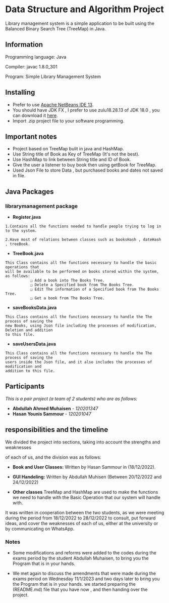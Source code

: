 
# Data Structure and Algorithm Project

Library management system is a simple application to be built using the Balanced Binary Search Tree
(TreeMap) in Java.

## Information

Programming language: Java

Compiler: javac 1.8.0_301

Program: Simple Library Management System

## Installing

- Prefer to use [Apache NetBeans IDE 13](https://netbeans.apache.org/download/nb13/nb13.html).
- You should have JDK FX , I prefer to use zulu18.28.13 of JDK 18.0 , you can download it [here](https://cdn.azul.com/zulu/bin/zulu18.32.13-ca-fx-jdk18.0.2.1-win_x64.zip).
- Import .zip project file to your software programming.

## Important notes

- Project based on TreeMap bulit in java and HashMap.
- Use String title of Book as Key of TreeMap (It's not the best).
- Use HashMap to link between String title and ID of Book.
- Give the user a listener to buy book then using getBook for TreeMap.
- Used Json File to store Data , but purchased books and dates not saved in file.


## Java Packages

### librarymanagement  package

- **Register.java**
```
1.Contains all the functions needed to handle people trying to log in to the system.

2.Have most of relations between classes such as booksHash , dateHash , treeBook.

```

- **TreeBook.java**
```
This Class contains all the functions necessary to handle the basic operations that
will be available to be performed on books stored within the system,
as follows:
           ❑ Add a book into The Books Tree.
           ❑ Delete a Specified book from The Books Tree.
           ❑ Edit The information of a Specified book from The Books Tree.
           ❑ Get a book from The Books Tree.
```


- **saveBooksData.java**
```
This Class contains all the functions necessary to handle the The process of saving the 
new Books, using Json file including the processes of modification, Deletion and addition
to this file.
```

- **saveUsersData.java**
```
This Class contains all the functions necessary to handle the The process of saving the
users inside the Json file, and it also includes the processes of modification and 
addition to this file.
```


## Participants
*This is a pair project (a team of 2 students) who are as follows:*

  - **Abdullah Ahmed Muhaisen** - *120201347*
  - **Hasan Younis Sammour** -    *120201047*



## responsibilities and the timeline
We divided the project into sections, taking into account the strengths and weaknesses

of each of us, and the division was as follows:

- **Book and User Classes:** Written by Hasan Sammour in (18/12/2022).

- **GUI Handeling:** Written by Abdullah Muhisen (Between 20/12/2022 and 24/12/2022)

- **Other classes** TreeMap and HashMap are used to make the functions we need to
    handle with the Basic Operation that our system will handle with.

It was written in cooperation between the two students, as we were meeting
during the period from 18/12/2022 to 28/12/2022 to consult, put forward ideas,
and cover the weaknesses of each of us, either at the university or by communicating
on WhatsApp.

### Notes
* Some modifications and reforms were added to the codes during
  the exams period by the student Abdullah Muhaisen,
  to bring you the Program that is in your hands.


* We met again to discuss the amendments that were made during
  the exams period on Wednesday 11/1/2023 and two days later
  to bring you the Program that is in your hands.
  we started preparing the (README.md) file that you have now
  , and then handing over the project.